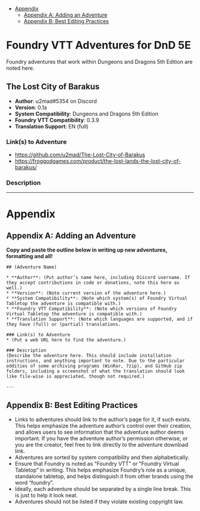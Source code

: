 <!--tl=2-->
<!--ts-->
   * [Appendix](#appendix)
      * [Appendix A: Adding an Adventure](#appendix-a-adding-an-adventure)
      * [Appendix B: Best Editing Practices](#appendix-b-best-editing-practices)
<!--te-->

# Foundry VTT Adventures for DnD 5E

Foundry adventures that work within Dungeons and Dragons 5th Edition are noted here.

## The Lost City of Barakus

* **Author**: u2mad#5354 on Discord
* **Version**: 0.1a
* **System Compatibility**: Dungeons and Dragons 5th Edition
* **Foundry VTT Compatibility**: 0.3.9
* **Translation Support**: EN (full)

### Link(s) to Adventure
* https://github.com/u2mad/The-Lost-City-of-Barakus
* https://froggodgames.com/product/the-lost-lands-the-lost-city-of-barakus/

### Description


---

# Appendix

## Appendix A: Adding an Adventure

**Copy and paste the outline below in writing up new adventures, formatting and all!**
```
## (Adventure Name)

* **Author**: (Put author’s name here, including Discord username. If they accept contributions in code or donations, note this here as well.)
* **Version**: (Note current version of the adventure here.)
* **System Compatibility**: (Note which system(s) of Foundry Virtual Tabletop the adventure is compatible with.)
* **Foundry VTT Compatibility**: (Note which versions of Foundry Virtual Tabletop the adventure is compatible with.)
* **Translation Support**: (Note which languages are supported, and if they have (full) or (partial) translations.

### Link(s) to Adventure
* (Put a web URL here to find the adventure.)

### Description
(Describe the adventure here. This should include installation instructions, and anything important to note. Due to the particular oddities of some archiving programs (WinRar, 7zip), and GitHub zip folders, including a screenshot of what the translation should look like file-wise is appreciated, though not required.)

---
```

## Appendix B: Best Editing Practices

- Links to adventures should link to the author’s page for it, if such exists. This helps emphasize the adventure author’s control over their creation, and allows users to see information that the adventure author deems important. If you have the adventure author’s permission otherwise, or you are the creator, feel free to link directly to the adventure download link. 
- Adventures are sorted by system compatibility and then alphabetically.
- Ensure that Foundry is noted as “Foundry VTT” or “Foundry Virtual Tabletop” in writing. This helps emphasize Foundry’s role as a unique, standalone tabletop, and helps distinguish it from other brands using the word “foundry”.   
- Ideally, each adventure should be separated by a single line break. This is just to help it look neat. 
- Adventures should not be listed if they violate existing copyright law.

